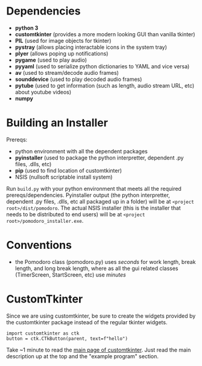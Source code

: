 # Dependencies
- **python 3**
- **customtkinter** (provides a more modern looking GUI than vanilla tkinter)
- **PIL** (used for image objects for tkinter)
- **pystray** (allows placing interactable icons in the system tray)
- **plyer** (allows poping up notifications)
- **pygame** (used to play audio)
- **pyyaml** (used to serialize python dictionaries to YAML and vice versa)
- **av** (used to stream/decode audio frames)
- **sounddevice** (used to play decoded audio frames)
- **pytube** (used to get information (such as length, audio stream URL, etc) about youtube videos)
- **numpy**

# Building an Installer
Prereqs:
- python environment with all the dependent packages
- **pyinstaller** (used to package the python interpretter, dependent .py files, .dlls, etc)
- **pip** (used to find location of customtkinter)
- NSIS (nullsoft scriptable install system)

Run `build.py` with your python environment that meets all the required prereqs/dependencies. Pyinstaller output (the python interpretter, dependent .py files, .dlls, etc all packaged up in a folder) will be at `<project root>/dist/pomodoro`. The actual NSIS installer (this is the installer that needs to be distributed to end users) will be at `<project root>/pomodoro_installer.exe`.

# Conventions
- the Pomodoro class (pomodoro.py) uses *seconds* for work length, break length, and long break length, where as all the gui related classes (TimerScreen, StartScreen, etc) use *minutes*

# CustomTkinter
Since we are using customtkinter, be sure to create the widgets provided by the customtkinter package instead of the regular tkinter widgets.

~~~~~~~~~~~~~~~~~~~~~~~~~~~
import customtkinter as ctk
button = ctk.CTkButton(parent, text=f"hello")
~~~~~~~~~~~~~~~~~~~~~~~~~~~

Take ~1 minute to read the [main page of customtkinter](https://github.com/TomSchimansky/CustomTkinter). Just read the main description up at the top and the "example program" section.